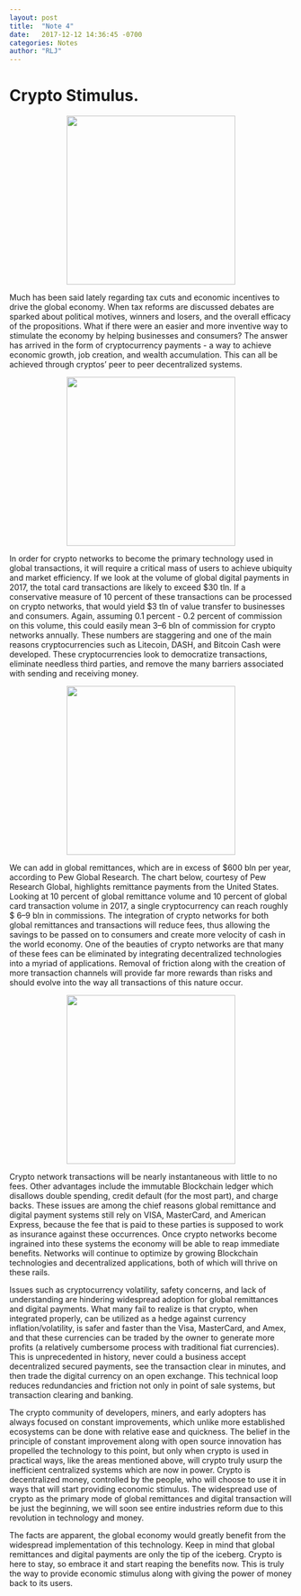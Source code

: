 ```yaml
---
layout: post
title:  "Note 4"
date:   2017-12-12 14:36:45 -0700
categories: Notes
author: "RLJ"
---
```

# Crypto Stimulus. <br>

<figure><center>
  <img width="300" src="https://gallery.mailchimp.com/96050d6198733cfea0f26d4cd/images/0b852f8b-ba42-478c-81e3-ea0052ae1afd.jpg"/>
</center></figure>


Much has been said lately regarding tax cuts and economic incentives to drive the global economy. 
When tax reforms are discussed debates are sparked about political motives, winners and losers, and the overall efficacy 
of the propositions. What if there were an easier and more inventive way to stimulate the economy by helping businesses 
and consumers? The answer has arrived in the form of cryptocurrency payments - a way to achieve economic growth, job creation, 
and wealth accumulation. This can all be achieved through cryptos’ peer to peer decentralized systems.

<figure><center>
  <img width="300" src="https://gallery.mailchimp.com/96050d6198733cfea0f26d4cd/images/c15da833-439f-4d27-a736-fc6dea36908a.png"/>
</center></figure>


In order for crypto networks to become the primary technology used in global transactions, it will require a critical mass of 
users to achieve ubiquity and market efficiency. If we look at the volume of global digital payments in 2017, the total card 
transactions are likely to exceed $30 tln. If a conservative measure of 10 percent of these transactions can be processed on 
crypto networks, that would yield $3 tln of value transfer to businesses and consumers. Again, assuming 
0.1 percent - 0.2 percent of commission on this volume, this could easily mean $3–$6 bln of commission for crypto networks 
annually. These numbers are staggering and one of the main reasons cryptocurrencies such as Litecoin, DASH, and Bitcoin Cash 
were developed. These cryptocurrencies look to democratize transactions, eliminate needless third parties, and remove the many 
barriers associated with sending and receiving money.


<figure><center>
  <img width="300" src="https://gallery.mailchimp.com/96050d6198733cfea0f26d4cd/images/0e0bbcd0-614e-41e4-884a-e9b242b51405.png"/>
</center></figure>


We can add in global remittances, which are in excess of $600 bln per year, according to Pew Global Research. The chart below, 
courtesy of Pew Research Global, highlights remittance payments from the United States. Looking at 10 percent of global 
remittance volume and 10 percent of global card transaction volume in 2017, a single cryptocurrency can reach roughly 
$ 6–9 bln in commissions. The integration of crypto networks for both global remittances and transactions will reduce fees, 
thus allowing the savings to be passed on to consumers and create more velocity of cash in the world economy. One of the 
beauties of crypto networks are that many of these fees can be eliminated by integrating decentralized technologies into a 
myriad of applications. Removal of friction along with the creation of more transaction channels will provide far more rewards 
than risks and should evolve into the way all transactions of this nature occur.

<figure><center>
  <img width="300" src="https://gallery.mailchimp.com/96050d6198733cfea0f26d4cd/images/e338f06e-8273-48c9-b76a-5fb94a41c266.png"/>
</center></figure>


Crypto network transactions will be nearly instantaneous with little to no fees. Other advantages include the immutable 
Blockchain ledger which disallows double spending, credit default (for the most part), and charge backs. These issues are 
among the chief reasons global remittance and digital payment systems still rely on VISA, MasterCard, and American Express, 
because the fee that is paid to these parties is supposed to work as insurance against these occurrences. Once crypto networks 
become ingrained into these systems the economy will be able to reap immediate benefits. Networks will continue to optimize 
by growing Blockchain technologies and decentralized applications, both of which will thrive on these rails.


Issues such as cryptocurrency volatility, safety concerns, and lack of understanding are hindering widespread adoption for 
global remittances and digital payments. What many fail to realize is that crypto, when integrated properly, can be utilized 
as a hedge against currency inflation/volatility, is safer and faster than the Visa, MasterCard, and Amex, and that these 
currencies can be traded by the owner to generate more profits (a relatively cumbersome process with traditional fiat 
currencies). This is unprecedented in history, never could a business accept decentralized secured payments, see the 
transaction clear in minutes, and then trade the digital currency on an open exchange. This technical loop reduces 
redundancies and friction not only in point of sale systems, but transaction clearing and banking.


The crypto community of developers, miners, and early adopters has always focused on constant improvements, which unlike more 
established ecosystems can be done with relative ease and quickness. The belief in the principle of constant improvement along 
with open source innovation has propelled the technology to this point, but only when crypto is used in practical ways, like 
the areas mentioned above, will crypto truly usurp the inefficient centralized systems which are now in power. Crypto is 
decentralized money, controlled by the people, who will choose to use it in ways that will start providing economic stimulus. 
The widespread use of crypto as the primary mode of global remittances and digital transaction will be just the beginning, 
we will soon see entire industries reform due to this revolution in technology and money. 


The facts are apparent, the global economy would greatly benefit from the widespread implementation of this technology. 
Keep in mind that global remittances and digital payments are only the tip of the iceberg. Crypto is here to stay, so embrace 
it and start reaping the benefits now. This is truly the way to provide economic stimulus along with giving the power of 
money back to its users.
